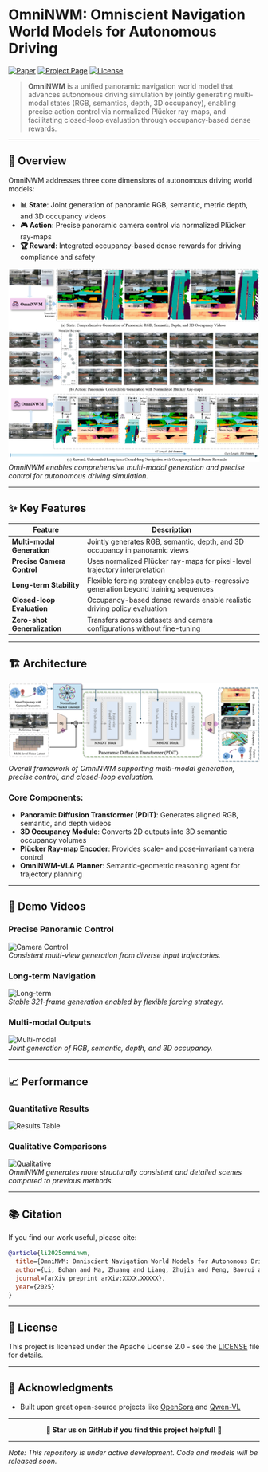 # OmniNWM: Omniscient Navigation World Models for Autonomous Driving

[![Paper](https://img.shields.io/badge/Paper-Arxiv-red)](https://github.com/Arlo0o/OmniNWM)
[![Project Page](https://img.shields.io/badge/Project-Page-green)](https://github.com/Arlo0o/OmniNWM)
[![License](https://img.shields.io/badge/License-Apache%202.0-orange)](LICENSE)

> **OmniNWM** is a unified panoramic navigation world model that advances autonomous driving simulation by jointly generating multi-modal states (RGB, semantics, depth, 3D occupancy), enabling precise action control via normalized Plücker ray-maps, and facilitating closed-loop evaluation through occupancy-based dense rewards.

---

## 🎯 Overview

OmniNWM addresses three core dimensions of autonomous driving world models:

- **📊 State**: Joint generation of panoramic RGB, semantic, metric depth, and 3D occupancy videos
- **🎮 Action**: Precise panoramic camera control via normalized Plücker ray-maps
- **🏆 Reward**: Integrated occupancy-based dense rewards for driving compliance and safety

![Teaser](assets/teaser.png)  
*OmniNWM enables comprehensive multi-modal generation and precise control for autonomous driving simulation.*

---

## ✨ Key Features

| Feature | Description |
|---------|-------------|
| **Multi-modal Generation** | Jointly generates RGB, semantic, depth, and 3D occupancy in panoramic views |
| **Precise Camera Control** | Uses normalized Plücker ray-maps for pixel-level trajectory interpretation |
| **Long-term Stability** | Flexible forcing strategy enables auto-regressive generation beyond training sequences |
| **Closed-loop Evaluation** | Occupancy-based dense rewards enable realistic driving policy evaluation |
| **Zero-shot Generalization** | Transfers across datasets and camera configurations without fine-tuning |

---

## 🏗️ Architecture

![Architecture](assets/architecture.png)  
*Overall framework of OmniNWM supporting multi-modal generation, precise control, and closed-loop evaluation.*

### Core Components:
- **Panoramic Diffusion Transformer (PDiT)**: Generates aligned RGB, semantic, and depth videos
- **3D Occupancy Module**: Converts 2D outputs into 3D semantic occupancy volumes
- **Plücker Ray-map Encoder**: Provides scale- and pose-invariant camera control
- **OmniNWM-VLA Planner**: Semantic-geometric reasoning agent for trajectory planning

---

## 🎥 Demo Videos

### Precise Panoramic Control
![Camera Control](assets/camera_control.gif)  
*Consistent multi-view generation from diverse input trajectories.*

### Long-term Navigation
![Long-term](assets/long_term.gif)  
*Stable 321-frame generation enabled by flexible forcing strategy.*

### Multi-modal Outputs
![Multi-modal](assets/multi_modal.gif)  
*Joint generation of RGB, semantic, depth, and 3D occupancy.*

---



## 📈 Performance

### Quantitative Results
![Results Table](assets/results_table.png)

### Qualitative Comparisons
![Qualitative](assets/qualitative_comparison.png)  
*OmniNWM generates more structurally consistent and detailed scenes compared to previous methods.*

---

## 📚 Citation

If you find our work useful, please cite:

```bibtex
@article{li2025omninwm,
  title={OmniNWM: Omniscient Navigation World Models for Autonomous Driving},
  author={Li, Bohan and Ma, Zhuang and Liang, Zhujin and Peng, Baorui and Liu, Zhenqiang and Du, Dalong and Ma, Chao and Jin, Yueming and Zhao, Hao and Zeng, Wenjun and Jin, Xin},
  journal={arXiv preprint arXiv:XXXX.XXXXX},
  year={2025}
}
```


---

## 📄 License

This project is licensed under the Apache License 2.0 - see the [LICENSE](LICENSE) file for details.

---

## 🙏 Acknowledgments

- Built upon great open-source projects like [OpenSora](https://github.com/hpcaitech/Open-Sora) and [Qwen-VL](https://github.com/QwenLM/Qwen-VL)


---

<div align="center">

**🌟 Star us on GitHub if you find this project helpful! 🌟**

</div>

---

*Note: This repository is under active development. Code and models will be released soon.*
